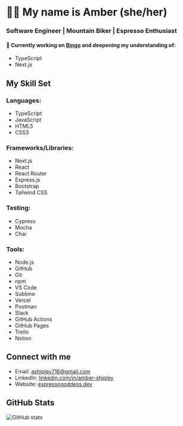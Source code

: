 # 👋🏼 My name is Amber (she/her)

### Software Engineer | Mountain Biker | Espresso Enthusiast

#### 🌱 Currently working on [Bingo](https://github.com/espressoGoddess/bingo) and deepening my understanding of:
- TypeScript
- Next.js

## My Skill Set

### Languages:
- TypeScript
- JavaScript
- HTML5
- CSS3

### Frameworks/Libraries:
- Next.js
- React
- React Router
- Express.js
- Bootstrap
- Tailwind CSS

### Testing:
- Cypress
- Mocha
- Chai

### Tools:
- Node.js
- GitHub
- Git
- npm
- VS Code
- Sublime
- Vercel
- Postman
- Slack
- GitHub Actions
- GitHub Pages
- Trello
- Notion

## Connect with me
- Email: ashipley716@gmail.com
- LinkedIn: [linkedin.com/in/amber-shipley](https://linkedin.com/in/amber-shipley)
- Website: [espressogoddess.dev](http://espressogoddess.dev)

## GitHub Stats
![GitHub stats](https://github-readme-stats.vercel.app/api?username=espressoGoddess&show_icons=true&count_private=true&hide_border=true)
